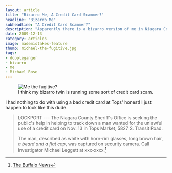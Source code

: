```yaml
---
layout: article
title: "Bizarro Me, A Credit Card Scammer?"
headline: "Bizarro Me"
subheadline: "A Credit Card Scammer?"
description: "Apparently there is a bizarro version of me in Niagara County using scammed credit cards."
date: 2009-12-13
category: articles
image: mademistakes-feature
thumb: michael-the-fugitive.jpg
tags: 
- doppleganger
- bizarro
- me
- Michael Rose
---
```

<figure>
    <img src="{{ site.url }}/images/michael-the-fugitive.jpg" alt="Me the fugitive?" />
    <figcaption>I think my bizarro twin is running some sort of credit card scam.</figcaption>
</figure>

I had nothing to do with using a bad credit card at Tops' honest! I just happen to look like this dude.

> LOCKPORT --- The Niagara County Sheriff's Office is seeking the public's help in helping to track down a man wanted for the unlawful use of a credit card on Nov. 13 in Tops Market, 5827&#160;S. Transit Road.
>
> The man, described as white with horn-rim glasses, long brown hair, *a beard and a flat cap*, was captured on security camera. Call Investigator Michael Leggett at xxx-xxxx.[^1]

[^1]: [The Buffalo News](http://www.buffalonews.com/437/story/889338.html)